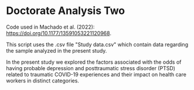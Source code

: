 # Doctorate Analysis Two

Code used in Machado et al. (2022): https://doi.org/10.1177/13591053221120968.

This script uses the .csv file "Study data.csv" which contain data regarding the sample analyzed in the present study.

In the present study we explored the factors associated with the odds of having probable depression and posttraumatic stress disorder (PTSD) related to traumatic COVID-19 experiences and their impact on health care workers in distinct categories.
